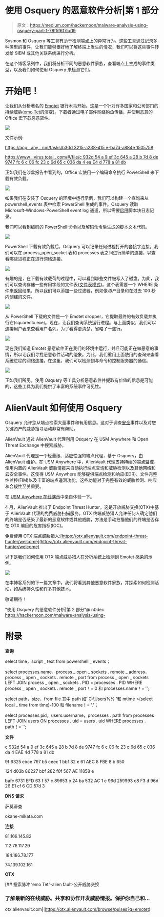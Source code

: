 # 使用 Osquery 的恶意软件分析|第 1 部分

> 原文：<https://medium.com/hackernoon/malware-analysis-using-osquery-part-1-78f5f617cc19>

Sysmon 和 Osquery 等工具有助于检测端点上的异常行为。这些工具通过记录多种类型的事件，让我们能够很好地了解终端上发生的情况，我们可以将这些事件转发给 SIEM 或其他关联系统进行分析。

在这个博客系列中，我们将分析不同的恶意软件家族，查看端点上生成的事件类型，以及我们如何使用 Osquery 来检测它们。

# 开始吧！

让我们从分析著名的 [Emotet](https://blog.trendmicro.com/trendlabs-security-intelligence/new-emotet-hijacks-windows-api-evades-sandbox-analysis/) 银行木马开始，这是一个针对许多国家和公司部门的持续威胁([emo Tet](https://www.symantec.com/blogs/threat-intelligence/evolution-emotet-trojan-distributor)的演变)。下载者通过电子邮件网络钓鱼传播，并使用恶意的 Office 宏下载恶意软件。

![](img/16c0f9396d4957875f271d6143e0bdea.png)

文件示例:

[https://app . any . run/tasks/b30d 3215-a238-415 e-ba7d-a884e 1505758](https://app.any.run/tasks/b30d3215-a238-415e-ba7d-a884e1505758)

[https://www . virus total . com/#/file/c 932d 54 a 9 ef 3c 645 a 28 b 7d 8 de 9747 fc 6 c 06 fc 23 c 6d 65 c 036 da 4 ea E4 d 778 a 81 db](https://www.virustotal.com/#/file/c932d54a9ef3c645a28b7d8de9747fc6c06fc23c6d65c036da4eae4d778a81db)

正如我们在沙盒报告中看到的，Office 宏使用一个编码命令执行 PowerShell 来下载有效负载。

![](img/aa9e5db20343687cb8cdd156d9f147a0.png)

如果我们在安装了 Osquery 的环境中运行示例，我们可以构建一个查询来从 powershell_events 表中检索 PowerShell 生成的事件。Osquery 读取 Microsoft-Windows-PowerShell event log 通道，所以需要[启用](https://www.fireeye.com/blog/threat-research/2016/02/greater_visibilityt.html)脚本块日志记录。

我们可以看到编码的 PowerShell 命令以及解码命令后生成的脚本文本代码。

![](img/429eeafcc4b3da4acd6d0920eb0c39e6.png)

PowerShell 下载有效负载后，Osquery 可以记录任何进程打开的套接字连接。我们可以在 process_open_socket 表和 processes 表之间进行简单的连接，以查看哪些进程正在进行网络连接。

![](img/aad93c5b2236570540b7830ddef0c2e7.png)

有趣的是，在下载有效载荷的过程中，可以看到哪些文件被写入了磁盘。为此，我们可以查询存储一些有用字段的文件表([文件表模式](https://osquery.io/schema/3.2.6#file))。这个表需要一个 WHERE 条件来返回结果，所以我们可以添加一些过滤器，例如像*用户*目录和在过去 100 秒内创建的文件。

![](img/859ebb2f402b15f2c8beb0269d87315b.png)

从 PowerShell 下载的文件是一个 Emotet dropper，它提取最终的有效负载并执行它(squarectx.exe)。现在，让我们查询系统运行进程。与上面类似，我们可以连接用户表来查看用户名列。为了看得更清楚，省略了一些行。

![](img/386f9de3b65a089b12765165a63041ae.png)

现在我们知道 Emotet 恶意软件正在我们的环境中运行，并且可能正在做恶意的事情，所以让我们寻找恶意软件活动的迹象。为此，我们重用上面使用的查询来查看系统进程的网络连接。在这里，我们可以检测到与命令和控制服务器的通信。

![](img/69b417f280cff0d28a16357279a27cb1.png)

正如我们所见，使用 Osquery 等工具分析恶意软件并提取有价值的信息是可能的，这些工具为我们提供了丰富的系统事件可见性。

# AlienVault 如何使用 Osquery

Osquery 允许您从端点检索大量事件和有用信息。这对于调查[安全](https://hackernoon.com/tagged/security)事件以及对您关键资产的威胁搜寻活动非常有帮助。

AlienVault 通过 AlienVault 代理利用 Osquery 在 USM Anywhere 和 Open Threat Exchange 中搜索威胁。

AlienVault 代理是一个轻量级、适应性强的端点代理，基于 Osquery，由 AlienVault 维护。在 USM Anywhere 中，AlienVault 代理支持持续的端点监控，使用内置的 AlienVault 威胁情报来自动执行端点查询和威胁检测以及其他网络和云安全事件。这使得 USM Anywhere 能够提供端点检测和响应(EDR)、文件完整性监控(FIM)以及丰富的端点遥测功能，这些功能对于完整有效的威胁检测、响应和合规性至关重要。

在 [USM Anywhere 在线演示](https://www.alienvault.com/products/usm-anywhere/demo)中亲自体验一下。

4 月，AlienVault 推出了 Endpoint Threat Hunter，这是开放威胁交换(OTX)中基于 AlienVault 代理的免费威胁扫描服务。OTX 终端威胁猎人允许任何人确定他们的终端是否感染了最新的恶意软件或其他威胁，方法是手动扫描他们的终端是否存在 OTX 编目的危害指标(IOC)。

免费使用 OTX 端点威胁猎人:[https://otx.alienvault.com/endpoint-threat-hunter/welcome](https://otx.alienvault.com/endpoint-threat-hunter/welcome)

以下是我们如何使用 OTX 端点威胁猎人在分析系统上检测到 Emotet 感染的示例。

![](img/24190e5ff777c2b5b61b117f787a59a2.png)

在本博客系列的下一篇文章中，我们将看到其他恶意软件家族，并探索如何检测活动，如系统持久性和许多其他技术。

敬请期待！

“使用 Osquery 的恶意软件分析|第 2 部分”@ n0dec https://hackernoon.com/malware-analysis-using-

# 附录

**查询**

select time，script _ text from powershell _ events；

select processes.name，process _ open _ sockets . remote _ address，process _ open _ sockets . remote _ port from process _ open _ sockets LEFT JOIN process _ open _ sockets . PID = processes . PID WHERE process _ open _ sockets . remote _ port！= 0 和 processes.name！= '';

select path，size，from file 其中 path 如' C:\Users\%% '和 mtime >(select local _ time from time)-100 和 filename！= '.'；

select processes.pid，users.username，processes . path from processes LEFT JOIN users ON processes . uid = users . uid WHERE processes . path！= '';

**文件**

c 932d 54 a 9 ef 3c 645 a 28 b 7d 8 de 9747 fc 6 c 06 fc 23 c 6d 65 c 036 da 4 EAE 4d 778 a 81 db

9f 6325 ebce 797 b5 ceec 1 bbf 32 e 61 AEC 8 FBE 8 b 650

124 d03b 86227 bbf 282 f0f 567 AE 11858 e

bafc 6731 EFD 63 f 57 c 89653 b 24 ba 532 AC 1 e 96d 259993 c8 F3 d 96d 26 E1 cf 6 CD 57d 3

**DNS 请求**

萨莫蒂查

okane-mikata.com

**连接**

81.169.145.82

112.78.117.29

184.186.78.177

74.139.102.161

**OTX**

 [## 搜索脉冲“emo Tet”-alien fault-公开威胁交换

### 了解最新的在线威胁。共享和协作开发威胁情报。保护你自己和…

otx.alienvault.com](https://otx.alienvault.com/browse/pulses?q=emotet)